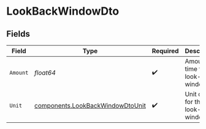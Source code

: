 # LookBackWindowDto


## Fields

| Field                                                                                | Type                                                                                 | Required                                                                             | Description                                                                          |
| ------------------------------------------------------------------------------------ | ------------------------------------------------------------------------------------ | ------------------------------------------------------------------------------------ | ------------------------------------------------------------------------------------ |
| `Amount`                                                                             | *float64*                                                                            | :heavy_check_mark:                                                                   | Amount of time for the look-back window.                                             |
| `Unit`                                                                               | [components.LookBackWindowDtoUnit](../../models/components/lookbackwindowdtounit.md) | :heavy_check_mark:                                                                   | Unit of time for the look-back window.                                               |